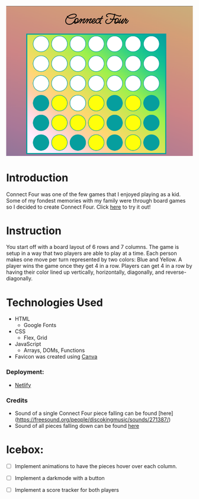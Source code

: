 
![screenshot](/assets/readmeScreenshot.png)
# Introduction

Connect Four was one of the few games that I enjoyed playing as a kid. Some of my fondest memories with my family were through board games so I decided to create Connect Four. Click [here](https://mike-trinh-connect-four.netlify.app) to try it out!


# Instruction

You start off with a board layout of 6 rows and 7 columns. The game is setup in a way that two players are able to play at a time. Each person makes one move per turn represented by two colors: Blue and Yellow. A player wins the game once they get 4 in a row. Players can get 4 in a row by having their color lined up vertically, horizontally, diagonally, and reverse-diagonally.

# Technologies Used

  - HTML
    - Google Fonts
  - CSS
    - Flex, Grid
  - JavaScript
    - Arrays, DOMs, Functions
  - Favicon was created using [Canva](https://www.canva.com/)

### Deployment:
- [Netlify](https://app.netlify.com)
  
### Credits
- Sound of a single Connect Four piece falling can be found [here] (https://freesound.org/people/discokingmusic/sounds/271387/)
- Sound of all pieces falling down can be found [here](https://freesound.org/people/boosmyller/sounds/436102/)

# Icebox:
 - [ ] Implement animations to have the pieces hover over each column.
 - [ ] Implement a darkmode with a button 
 - [ ] Implement a score tracker for both players
 